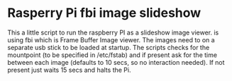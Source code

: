 # Rasperry Pi fbi image slideshow
This a little script to run the raspberry PI as a slideshow image viewer.
is using fbi which is Frame Buffer Image viewer.
The images need to on a separate usb stick to be loaded at startup.
The scripts checks for the mountpoint (to be specified in /etc/fstab) and if present ask for the time between each image (defaults to 10 secs, so no interaction needed).
If not present just waits 15 secs and halts the Pi.
